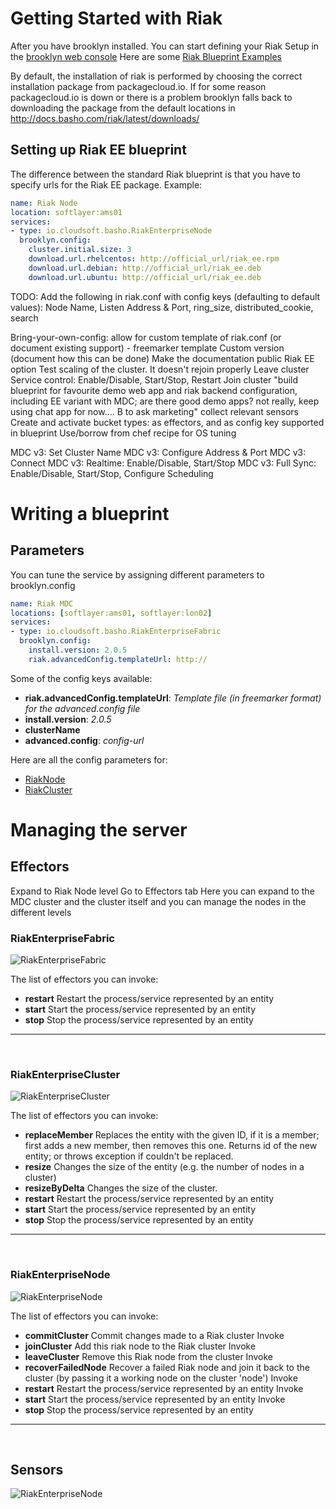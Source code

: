 # Getting Started with Riak

After you have brooklyn installed. You can start defining your Riak Setup in the [brooklyn web console](http://localhost:8081)
Here are some [Riak Blueprint Examples](https://gist.github.com/bostko/427751f21cd8f11b1f61)

By default, the installation of riak is performed by choosing the correct installation package from packagecloud.io.
If for some reason packagecloud.io is down or there is a problem brooklyn falls back to downloading the package from
the default locations in http://docs.basho.com/riak/latest/downloads/

## Setting up Riak EE blueprint

The difference between the standard Riak blueprint is that you have to specify urls for the Riak EE package.
Example:
```yaml
name: Riak Node
location: softlayer:ams01
services:
- type: io.cloudsoft.basho.RiakEnterpriseNode
  brooklyn.config:
    cluster.initial.size: 3
    download.url.rhelcentos: http://official_url/riak_ee.rpm
    download.url.debian: http://official_url/riak_ee.deb
    download.url.ubuntu: http://official_url/riak_ee.deb
```

TODO: Add the following in riak.conf with config keys (defaulting to default values): Node Name, Listen Address & Port, ring_size, distributed_cookie, search


Bring-your-own-config: allow for custom template of riak.conf (or document existing support) - freemarker template
Custom version (document how this can be done)
Make the documentation public
Riak EE option
Test scaling of the cluster. It doesn't rejoin properly
Leave cluster
Service control: Enable/Disable, Start/Stop, Restart
Join cluster
"build blueprint for favourite demo web app and riak backend configuration, including EE variant with MDC;
are there good demo apps?  not really, keep using chat app for now....  B to ask marketing"
collect relevant sensors
Create and activate bucket types: as effectors, and as config key supported in blueprint
Use/borrow from chef recipe for OS tuning

MDC v3: Set Cluster Name
MDC v3: Configure Address & Port
MDC v3: Connect
MDC v3: Realtime: Enable/Disable, Start/Stop
MDC v3: Full Sync: Enable/Disable, Start/Stop, Configure Scheduling

# Writing a blueprint

## Parameters

You can tune the service by assigning different parameters to brooklyn.config

```yaml
name: Riak MDC
locations: [softlayer:ams01, softlayer:lon02]
services:
- type: io.cloudsoft.basho.RiakEnterpriseFabric
  brooklyn.config:
    install.version: 2.0.5
    riak.advancedConfig.templateUrl: http://
```

Some of the config keys available:

- **riak.advancedConfig.templateUrl**: *Template file (in freemarker format) for the advanced.config file*
- **install.version**: *2.0.5*
- **clusterName**
- **advanced.config**: *config-url*


Here are all the config parameters for:

* [RiakNode](RiakNode-config.md)
* [RiakCluster](RiakCluster-config.md)


# Managing the server

## Effectors

Expand to Riak Node level
Go to Effectors tab
Here you can expand to the MDC cluster and the cluster itself and you can manage the nodes in the different levels

### RiakEnterpriseFabric

![RiakEnterpriseFabric](https://raw.githubusercontent.com/cloudsoft/amp-basho/demo-documentation/docs/images/riak_enterprise_mdc.png?token=ABhWrk-nmVHq_1D5XKhnfaCLZGvWMhggks5VF_BhwA%3D%3D)

The list of effectors you can invoke:

- **restart**	Restart the process/service represented by an entity
- **start**	Start the process/service represented by an entity
- **stop**	Stop the process/service represented by an entity

---------------------------------------

<br>

### RiakEnterpriseCluster

![RiakEnterpriseCluster](https://raw.githubusercontent.com/cloudsoft/amp-basho/demo-documentation/docs/images/riak_ee_cluster_level.png?token=ABhWrpwcuDx43MiPoKCnqx1-mM7_O9liks5VF_BMwA%3D%3D)

The list of effectors you can invoke:

- **replaceMember**	Replaces the entity with the given ID, if it is a member; first adds a new member, then removes this one. Returns id of the new entity; or throws exception if couldn't be replaced.
- **resize**	Changes the size of the entity (e.g. the number of nodes in a cluster)
- **resizeByDelta**	Changes the size of the cluster.
- **restart**	Restart the process/service represented by an entity
- **start**	Start the process/service represented by an entity
- **stop**	Stop the process/service represented by an entity

---------------------------------------

<br>

### RiakEnterpriseNode

![RiakEnterpriseNode](https://raw.githubusercontent.com/cloudsoft/amp-basho/demo-documentation/docs/images/riak_ee_node_level.png?token=ABhWrqkbs2_k6TVk-W5RjSzfAzDrd7Auks5VF_A9wA%3D%3D)

The list of effectors you can invoke:

- **commitCluster**	Commit changes made to a Riak cluster	Invoke
- **joinCluster**	Add this riak node to the Riak cluster	Invoke
- **leaveCluster**	Remove this Riak node from the cluster	Invoke
- **recoverFailedNode**	Recover a failed Riak node and join it back to the cluster (by passing it a working node on the cluster 'node')	Invoke
- **restart**	Restart the process/service represented by an entity	Invoke
- **start**	Start the process/service represented by an entity	Invoke
- **stop**	Stop the process/service represented by an entity

---------------------------------------

<br>

## Sensors

![RiakEnterpriseNode](https://raw.githubusercontent.com/cloudsoft/amp-basho/demo-documentation/docs/images/riak_ee_node_sensors.png?token=ABhWrp1ninNjWMKZFaRFBOdZAa0ez5_Mks5VGOilwA%3D%3D)
